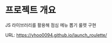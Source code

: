 # 프로젝트 개요

JS 라이브러리를 활용해 점심 메뉴 뽑기 룰렛 구현



URL: <a href="https://yhoo0094.github.io/launch_roulette/" target="_blank">https://yhoo0094.github.io/launch_roulette/</a>


